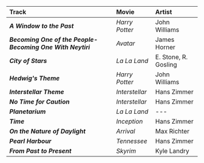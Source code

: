 |**Track**|**Movie**|**Artist**|
|:---|:---|:---|
|***A Window to the Past***                                   |*Harry Potter*   |John Williams|
|***Becoming One of the People-Becoming One With Neytiri***   |*Avatar*         |James Horner|
|***City of Stars***                                          |*La La Land*     |E. Stone, R. Gosling|
|***Hedwig's Theme***                                         |*Harry Potter*   |John Williams|
|***Interstellar Theme***                                     |*Interstellar*   |Hans Zimmer|
|***No Time for Caution***                                    |*Interstellar*   |Hans Zimmer|
|***Planetarium***                                            |*La La Land*     |---|
|***Time***                                                   |*Inception*      |Hans Zimmer|
|***On the Nature of Daylight***                              |*Arrival*        |Max Richter|
|***Pearl Harbour***                                          |*Tennessee*      |Hans Zimmer|
|***From Past to Present***                                   |*Skyrim*         |Kyle Landry|
